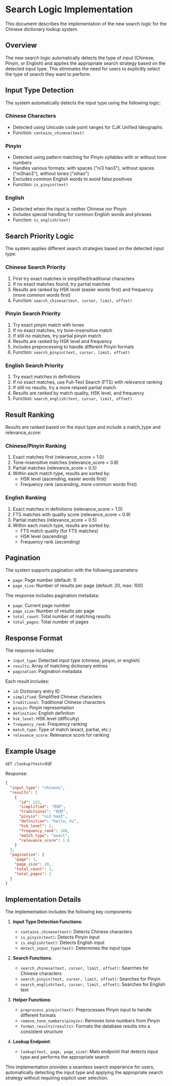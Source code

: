 # Search Logic Implementation

This document describes the implementation of the new search logic for the Chinese dictionary lookup system.

## Overview

The new search logic automatically detects the type of input (Chinese, Pinyin, or English) and applies the appropriate search strategy based on the detected input type. This eliminates the need for users to explicitly select the type of search they want to perform.

## Input Type Detection

The system automatically detects the input type using the following logic:

### Chinese Characters
- Detected using Unicode code point ranges for CJK Unified Ideographs
- Function: `contains_chinese(text)`

### Pinyin
- Detected using pattern matching for Pinyin syllables with or without tone numbers
- Handles various formats: with spaces ("ni3 hao3"), without spaces ("ni3hao3"), without tones ("nihao")
- Excludes common English words to avoid false positives
- Function: `is_pinyin(text)`

### English
- Detected when the input is neither Chinese nor Pinyin
- Includes special handling for common English words and phrases
- Function: `is_english(text)`

## Search Priority Logic

The system applies different search strategies based on the detected input type:

### Chinese Search Priority
1. First try exact matches in simplified/traditional characters
2. If no exact matches found, try partial matches
3. Results are ranked by HSK level (easier words first) and frequency (more common words first)
4. Function: `search_chinese(text, cursor, limit, offset)`

### Pinyin Search Priority
1. Try exact pinyin match with tones
2. If no exact matches, try tone-insensitive match
3. If still no matches, try partial pinyin match
4. Results are ranked by HSK level and frequency
5. Includes preprocessing to handle different Pinyin formats
6. Function: `search_pinyin(text, cursor, limit, offset)`

### English Search Priority
1. Try exact matches in definitions
2. If no exact matches, use Full-Text Search (FTS) with relevance ranking
3. If still no results, try a more relaxed partial match
4. Results are ranked by match quality, HSK level, and frequency
5. Function: `search_english(text, cursor, limit, offset)`

## Result Ranking

Results are ranked based on the input type and include a match_type and relevance_score:

### Chinese/Pinyin Ranking
1. Exact matches first (relevance_score = 1.0)
2. Tone-insensitive matches (relevance_score = 0.8)
3. Partial matches (relevance_score = 0.5)
4. Within each match type, results are sorted by:
   - HSK level (ascending, easier words first)
   - Frequency rank (ascending, more common words first)

### English Ranking
1. Exact matches in definitions (relevance_score = 1.0)
2. FTS matches with quality score (relevance_score = 0.9)
3. Partial matches (relevance_score = 0.5)
4. Within each match type, results are sorted by:
   - FTS match quality (for FTS matches)
   - HSK level (ascending)
   - Frequency rank (ascending)

## Pagination

The system supports pagination with the following parameters:
- `page`: Page number (default: 1)
- `page_size`: Number of results per page (default: 20, max: 100)

The response includes pagination metadata:
- `page`: Current page number
- `page_size`: Number of results per page
- `total_count`: Total number of matching results
- `total_pages`: Total number of pages

## Response Format

The response includes:
- `input_type`: Detected input type (chinese, pinyin, or english)
- `results`: Array of matching dictionary entries
- `pagination`: Pagination metadata

Each result includes:
- `id`: Dictionary entry ID
- `simplified`: Simplified Chinese characters
- `traditional`: Traditional Chinese characters
- `pinyin`: Pinyin representation
- `definition`: English definition
- `hsk_level`: HSK level (difficulty)
- `frequency_rank`: Frequency ranking
- `match_type`: Type of match (exact, partial, etc.)
- `relevance_score`: Relevance score for ranking

## Example Usage

```
GET /lookup?text=你好
```

Response:
```json
{
  "input_type": "chinese",
  "results": [
    {
      "id": 123,
      "simplified": "你好",
      "traditional": "你好",
      "pinyin": "ni3 hao3",
      "definition": "hello; hi",
      "hsk_level": 1,
      "frequency_rank": 100,
      "match_type": "exact",
      "relevance_score": 1.0
    }
  ],
  "pagination": {
    "page": 1,
    "page_size": 20,
    "total_count": 1,
    "total_pages": 1
  }
}
```

## Implementation Details

The implementation includes the following key components:

1. **Input Type Detection Functions**:
   - `contains_chinese(text)`: Detects Chinese characters
   - `is_pinyin(text)`: Detects Pinyin input
   - `is_english(text)`: Detects English input
   - `detect_input_type(text)`: Determines the input type

2. **Search Functions**:
   - `search_chinese(text, cursor, limit, offset)`: Searches for Chinese characters
   - `search_pinyin(text, cursor, limit, offset)`: Searches for Pinyin
   - `search_english(text, cursor, limit, offset)`: Searches for English text

3. **Helper Functions**:
   - `preprocess_pinyin(text)`: Preprocesses Pinyin input to handle different formats
   - `remove_tone_numbers(pinyin)`: Removes tone numbers from Pinyin
   - `format_results(results)`: Formats the database results into a consistent structure

4. **Lookup Endpoint**:
   - `lookup(text, page, page_size)`: Main endpoint that detects input type and performs the appropriate search

This implementation provides a seamless search experience for users, automatically detecting the input type and applying the appropriate search strategy without requiring explicit user selection.